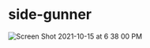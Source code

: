 # side-gunner

![Screen Shot 2021-10-15 at 6 38 00 PM](https://user-images.githubusercontent.com/2433091/137566968-3d8684d5-32d7-488f-bc84-c59975098e2c.png)
